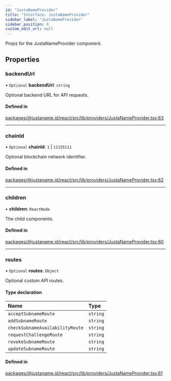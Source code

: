 ```yaml
---
id: "JustaNameProvider"
title: "Interface: JustaNameProvider"
sidebar_label: "JustaNameProvider"
sidebar_position: 0
custom_edit_url: null
---
```


Props for the JustaNameProvider component.

## Properties

### backendUrl

• `Optional` **backendUrl**: `string`

Optional backend URL for API requests.

#### Defined in

[packages/@justaname.id/react/src/lib/providers/JustaNameProvider.tsx:63](https://github.com/JustaName-id/JustaName-sdk/blob/4ff9084/packages/@justaname.id/react/src/lib/providers/JustaNameProvider.tsx#L63)

___

### chainId

• `Optional` **chainId**: ``1`` \| ``11155111``

Optional blockchain network identifier.

#### Defined in

[packages/@justaname.id/react/src/lib/providers/JustaNameProvider.tsx:62](https://github.com/JustaName-id/JustaName-sdk/blob/4ff9084/packages/@justaname.id/react/src/lib/providers/JustaNameProvider.tsx#L62)

___

### children

• **children**: `ReactNode`

The child components.

#### Defined in

[packages/@justaname.id/react/src/lib/providers/JustaNameProvider.tsx:60](https://github.com/JustaName-id/JustaName-sdk/blob/4ff9084/packages/@justaname.id/react/src/lib/providers/JustaNameProvider.tsx#L60)

___

### routes

• `Optional` **routes**: `Object`

Optional custom API routes.

#### Type declaration

| Name | Type |
| :------ | :------ |
| `acceptSubnameRoute` | `string` |
| `addSubnameRoute` | `string` |
| `checkSubnameAvailabilityRoute` | `string` |
| `requestChallengeRoute` | `string` |
| `revokeSubnameRoute` | `string` |
| `updateSubnameRoute` | `string` |

#### Defined in

[packages/@justaname.id/react/src/lib/providers/JustaNameProvider.tsx:61](https://github.com/JustaName-id/JustaName-sdk/blob/4ff9084/packages/@justaname.id/react/src/lib/providers/JustaNameProvider.tsx#L61)

